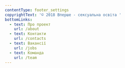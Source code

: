 ```yaml
---
contentType: footer_settings
copyrightText: '© 2018 Вперше - сексуальна освіта '
bottomLinks:
  - text: Про проект
    url: /about
  - text: Контакти
    url: /contacts
  - text: Вакансії
    url: /jobs
  - text: Команда
    url: /team
---
```


